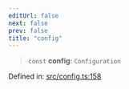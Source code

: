 ```yaml
---
editUrl: false
next: false
prev: false
title: "config"
---
```


> `const` **config**: `Configuration`

Defined in: [src/config.ts:158](https://github.com/fabricjs/fabric.js/blob/9a792f4b7b8031f02ec7ea4ce8c99f810e45cfec/src/config.ts#L158)
